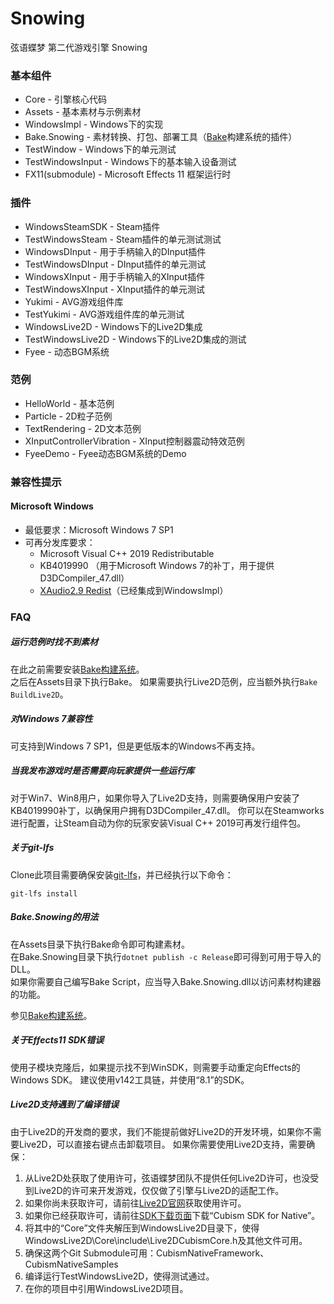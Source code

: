 # Snowing

弦语蝶梦 第二代游戏引擎 Snowing   

### 基本组件
- Core - 引擎核心代码
- Assets - 基本素材与示例素材
- WindowsImpl - Windows下的实现
- Bake.Snowing - 素材转换、打包、部署工具（[Bake](https://github.com/Strrationalism/Bake)构建系统的插件）
- TestWindow - Windows下的单元测试
- TestWindowsInput - Windows下的基本输入设备测试
- FX11(submodule) - Microsoft Effects 11 框架运行时


### 插件
- WindowsSteamSDK - Steam插件
- TestWindowsSteam - Steam插件的单元测试测试
- WindowsDInput - 用于手柄输入的DInput插件
- TestWindowsDInput - DInput插件的单元测试
- WindowsXInput - 用于手柄输入的XInput插件
- TestWindowsXInput - XInput插件的单元测试
- Yukimi - AVG游戏组件库
- TestYukimi - AVG游戏组件库的单元测试
- WindowsLive2D - Windows下的Live2D集成
- TestWindowsLive2D - Windows下的Live2D集成的测试
- Fyee - 动态BGM系统

### 范例
- HelloWorld - 基本范例
- Particle - 2D粒子范例
- TextRendering - 2D文本范例
- XInputControllerVibration - XInput控制器震动特效范例
- FyeeDemo - Fyee动态BGM系统的Demo

### 兼容性提示

#### Microsoft Windows
* 最低要求：Microsoft Windows 7 SP1
* 可再分发库要求：
	- Microsoft Visual C++ 2019 Redistributable
	- KB4019990 （用于Microsoft Windows 7的补丁，用于提供D3DCompiler_47.dll）
	- [XAudio2.9 Redist](https://docs.microsoft.com/en-us/windows/win32/xaudio2/xaudio2-redistributable)（已经集成到WindowsImpl）

### FAQ

##### 运行范例时找不到素材
在此之前需要安装[Bake构建系统](https://github.com/Strrationalism/Bake)。    
之后在Assets目录下执行Bake。
如果需要执行Live2D范例，应当额外执行`Bake BuildLive2D`。 

##### 对Windows 7兼容性
可支持到Windows 7 SP1，但是更低版本的Windows不再支持。

##### 当我发布游戏时是否需要向玩家提供一些运行库
对于Win7、Win8用户，如果你导入了Live2D支持，则需要确保用户安装了KB4019990补丁，以确保用户拥有D3DCompiler_47.dll。
你可以在Steamworks进行配置，让Steam自动为你的玩家安装Visual C++ 2019可再发行组件包。

##### 关于git-lfs
Clone此项目需要确保安装[git-lfs](https://git-lfs.github.com/)，并已经执行以下命令：
```shell
git-lfs install
```

##### Bake.Snowing的用法
在Assets目录下执行Bake命令即可构建素材。    
在Bake.Snowing目录下执行`dotnet publish -c Release`即可得到可用于导入的DLL。    
如果你需要自己编写Bake Script，应当导入Bake.Snowing.dll以访问素材构建器的功能。

参见[Bake构建系统](https://github.com/Strrationalism/Bake)。

##### 关于Effects11 SDK错误
使用子模块克隆后，如果提示找不到WinSDK，则需要手动重定向Effects的Windows SDK。
建议使用v142工具链，并使用“8.1”的SDK。

##### Live2D支持遇到了编译错误
由于Live2D的开发商的要求，我们不能提前做好Live2D的开发环境，如果你不需要Live2D，可以直接右键点击卸载项目。
如果你需要使用Live2D支持，需要确保：
1. 从Live2D处获取了使用许可，弦语蝶梦团队不提供任何Live2D许可，也没受到Live2D的许可来开发游戏，仅仅做了引擎与Live2D的适配工作。
2. 如果你尚未获取许可，请前往[Live2D官网](https://www.live2d.com/en/products/releaselicense)获取使用许可。
3. 如果你已经获取许可，请前往[SDK下载页面](https://live2d.github.io/)下载“Cubism SDK for Native”。
4. 将其中的“Core”文件夹解压到WindowsLive2D目录下，使得WindowsLive2D\Core\include\Live2DCubismCore.h及其他文件可用。
5. 确保这两个Git Submodule可用：CubismNativeFramework、CubismNativeSamples
6. 编译运行TestWindowsLive2D，使得测试通过。
7. 在你的项目中引用WindowsLive2D项目。
